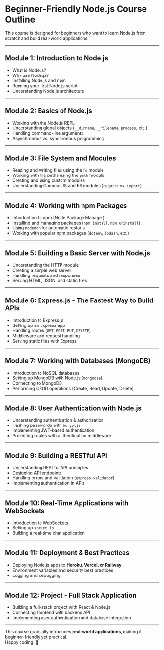 # Beginner-Friendly Node.js Course Outline

This course is designed for beginners who want to learn Node.js from scratch and build real-world applications.

---

## Module 1: Introduction to Node.js
- What is Node.js?
- Why use Node.js?
- Installing Node.js and npm
- Running your first Node.js script
- Understanding Node.js architecture

---

## Module 2: Basics of Node.js
- Working with the Node.js REPL
- Understanding global objects (`__dirname`, `__filename`, `process`, etc.)
- Handling command-line arguments
- Asynchronous vs. synchronous programming

---

## Module 3: File System and Modules
- Reading and writing files using the `fs` module
- Working with file paths using the `path` module
- Creating and using custom modules
- Understanding CommonJS and ES modules (`require` vs. `import`)

---

## Module 4: Working with npm Packages
- Introduction to npm (Node Package Manager)
- Installing and managing packages (`npm install`, `npm uninstall`)
- Using `nodemon` for automatic restarts
- Working with popular npm packages (`dotenv`, `lodash`, etc.)

---

## Module 5: Building a Basic Server with Node.js
- Understanding the HTTP module
- Creating a simple web server
- Handling requests and responses
- Serving HTML, JSON, and static files

---

## Module 6: Express.js - The Fastest Way to Build APIs
- Introduction to Express.js
- Setting up an Express app
- Handling routes (`GET`, `POST`, `PUT`, `DELETE`)
- Middleware and request handling
- Serving static files with Express

---

## Module 7: Working with Databases (MongoDB)
- Introduction to NoSQL databases
- Setting up MongoDB with Node.js (`mongoose`)
- Connecting to MongoDB
- Performing CRUD operations (Create, Read, Update, Delete)

---

## Module 8: User Authentication with Node.js
- Understanding authentication & authorization
- Hashing passwords with `bcryptjs`
- Implementing JWT-based authentication
- Protecting routes with authentication middleware

---

## Module 9: Building a RESTful API
- Understanding RESTful API principles
- Designing API endpoints
- Handling errors and validation (`express-validator`)
- Implementing authentication in APIs

---

## Module 10: Real-Time Applications with WebSockets
- Introduction to WebSockets
- Setting up `socket.io`
- Building a real-time chat application

---

## Module 11: Deployment & Best Practices
- Deploying Node.js apps to **Heroku, Vercel, or Railway**
- Environment variables and security best practices
- Logging and debugging

---

## Module 12: Project - Full Stack Application
- Building a full-stack project with React & Node.js
- Connecting frontend with backend API
- Implementing user authentication and database integration

---

This course gradually introduces **real-world applications**, making it beginner-friendly yet practical.  
Happy coding! 🚀
